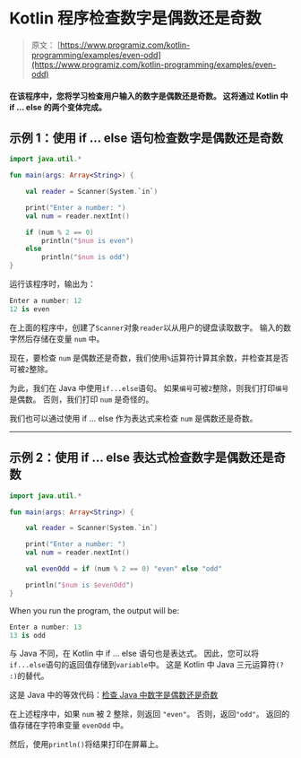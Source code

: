 # Kotlin 程序检查数字是偶数还是奇数

> 原文： [https://www.programiz.com/kotlin-programming/examples/even-odd](https://www.programiz.com/kotlin-programming/examples/even-odd)

#### 在该程序中，您将学习检查用户输入的数字是偶数还是奇数。 这将通过 Kotlin 中 if ... else 的两个变体完成。

## 示例 1：使用 if ... else 语句检查数字是偶数还是奇数

```kt
import java.util.*

fun main(args: Array<String>) {

    val reader = Scanner(System.`in`)

    print("Enter a number: ")
    val num = reader.nextInt()

    if (num % 2 == 0)
        println("$num is even")
    else
        println("$num is odd")
}
```

运行该程序时，输出为：

```kt
Enter a number: 12
12 is even
```

在上面的程序中，创建了`Scanner`对象`reader`以从用户的键盘读取数字。 输入的数字然后存储在变量 `num` 中。

现在，要检查 `num` 是偶数还是奇数，我们使用`%`运算符计算其余数，并检查其是否可被`2`整除。

为此，我们在 Java 中使用`if...else`语句。 如果`编号`可被`2`整除，则我们打印`编号`是偶数。 否则，我们打印 `num` 是奇怪的。

我们也可以通过使用 if ... else 作为表达式来检查 `num` 是偶数还是奇数。

* * *

## 示例 2：使用 if ... else 表达式检查数字是偶数还是奇数

```kt
import java.util.*

fun main(args: Array<String>) {

    val reader = Scanner(System.`in`)

    print("Enter a number: ")
    val num = reader.nextInt()

    val evenOdd = if (num % 2 == 0) "even" else "odd"

    println("$num is $evenOdd")
}
```

When you run the program, the output will be:

```kt
Enter a number: 13
13 is odd
```

与 Java 不同，在 Kotlin 中 if ... else 语句也是表达式。 因此，您可以将`if...else`语句的返回值存储到`variable`中。 这是 Kotlin 中 Java 三元运算符`(? :)`的替代。

这是 Java 中的等效代码：[检查 Java 中数字是偶数还是奇数](/java-programming/examples/even-odd "Java Program to Check Whether a Number is Even or Odd")

在上述程序中，如果 `num` 被 2 整除，则返回 `"even"`。 否则，返回`"odd"`。 返回的值存储在字符串变量 `evenOdd` 中。

然后，使用`println()`将结果打印在屏幕上。